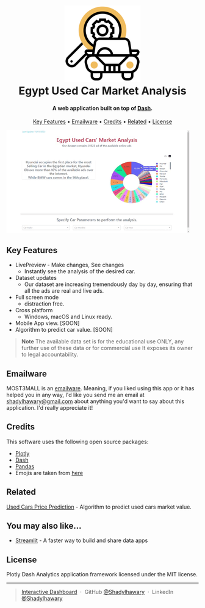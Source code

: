 
<h1 align="center">
  <br>
  <a href="http://156.195.239.113:5000/"><img src="https://raw.githubusercontent.com/Shadylhawary/Egypt-used-car-market-analysis/master/img/logo.png" alt="Egypt" width="200"></a>
  <br>
  Egypt Used Car Market Analysis
  <br>
</h1>

<h4 align="center">A web application built on top of <a href="https://plotly.com/dash/" target="_blank">Dash</a>.</h4>


<p align="center">
  <a href="#key-features">Key Features</a> •
  <a href="#emailware">Emailware</a> •
  <a href="#credits">Credits</a> •
  <a href="#related">Related</a> •
  <a href="#license">License</a>
</p>


![screenshot](https://raw.githubusercontent.com/Shadylhawary/Egypt-used-car-market-analysis/master/img/giphy.gif)

## Key Features

* LivePreview - Make changes, See changes
  - Instantly see  the analysis of the desired car.
* Dataset updates
  - Our dataset are increasing tremendously day by day, ensuring that all the ads are real and live ads.
* Full screen mode
  - distraction free.
* Cross platform
  - Windows, macOS and Linux ready.
* Mobile App view. [SOON]
* Algorithm to predict car value. [SOON]

> **Note**
> The available data set is for the educational use ONLY, any further use of these data or for commercial use It exposes its owner to legal accountability.


## Emailware

MOST3MALL is an [emailware](https://en.wiktionary.org/wiki/emailware). Meaning, if you liked using this app or it has helped you in any way, I'd like you send me an email at <shadylhawary@gmail.com> about anything you'd want to say about this application. I'd really appreciate it!

## Credits

This software uses the following open source packages:

- [Plotly](https://plotly.com/)
- [Dash](https://dash.plotly.com/)
- [Pandas](https://pandas.pydata.org/)
- Emojis are taken from [here](https://github.com/arvida/emoji-cheat-sheet.com)

## Related

[Used Cars Price Prediction](https://github.com/Shadylhawary/Predicting-Used-Cars-Prices) - Algorithm to predict used cars market value.
## You may also like...

- [Streamlit](https://streamlit.io/) - A faster way to build and share data apps

## License

Plotly Dash Analytics application framework licensed under the MIT license.

---

> [Interactive Dashboard](http://156.195.239.113:5000/) &nbsp;&middot;&nbsp;
> GitHub [@Shadylhawary](https://github.com/Shadylhawary) &nbsp;&middot;&nbsp;
> LinkedIn [@Shadylhawary](https://www.linkedin.com/in/shadylhawary/)
